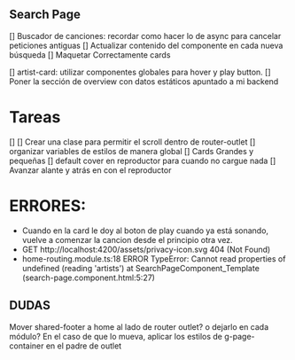 
## Search Page
[] Buscador de canciones: recordar como hacer lo de async para cancelar peticiones antiguas
[] Actualizar contenido del componente en cada nueva búsqueda
[] Maquetar Correctamente cards

[] artist-card: utilizar componentes globales para hover y play button.
[] Poner la sección de overview con datos estáticos apuntado a mi backend


# Tareas
[] 
[] Crear una clase para permitir el scroll dentro de router-outlet
[] organizar variables de estilos de manera global
[] Cards Grandes y pequeñas
[] default cover en reproductor para cuando no cargue nada
[] Avanzar alante y atrás en con el reproductor



# ERRORES:
- Cuando en la card le doy al boton de play cuando ya está sonando, vuelve a comenzar la cancion desde el principio otra vez.
- GET http://localhost:4200/assets/privacy-icon.svg 404 (Not Found)
- home-routing.module.ts:18 ERROR TypeError: Cannot read properties of undefined (reading 'artists') at SearchPageComponent_Template (search-page.component.html:5:27)




## DUDAS
Mover shared-footer a home al lado de router outlet? o dejarlo en cada módulo?
En el caso de que lo mueva, aplicar los estilos de  g-page-container en el padre de outlet